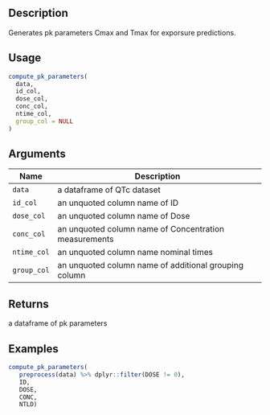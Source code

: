 ## Description

Generates pk parameters Cmax and Tmax for exporsure predictions.

## Usage

```r
compute_pk_parameters(
  data,
  id_col,
  dose_col,
  conc_col,
  ntime_col,
  group_col = NULL
)
```

## Arguments

| Name | Description |
|------|-------------|
| `data` | a dataframe of QTc dataset |
| `id_col` | an unquoted column name of ID |
| `dose_col` | an unquoted column name of Dose |
| `conc_col` | an unquoted column name of Concentration measurements |
| `ntime_col` | an unquoted column name nominal times |
| `group_col` | an unquoted column name of additional grouping column |

## Returns

a dataframe of pk parameters

## Examples

```r
compute_pk_parameters(
   preprocess(data) %>% dplyr::filter(DOSE != 0),
   ID,
   DOSE,
   CONC,
   NTLD)
```


